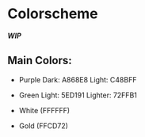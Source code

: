 # Colorscheme
***WIP***
## Main Colors:

- Purple
Dark: A868E8 Light: C48BFF

- Green
Light: 5ED191 Lighter: 72FFB1

- White (FFFFFF)

- Gold (FFCD72)
